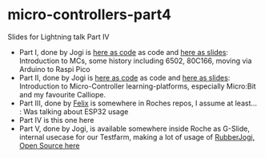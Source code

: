 # micro-controllers-part4

Slides for Lightning talk Part IV

* Part I, done by Jogi is [here as code](https://github.com/jogi-k/micro-controller-slides) as code and [here as slides](https://jogi-k.github.io/micro-controller-slides): Introduction to MCs, some history including 6502, 80C166, moving via Arduino to Raspi Pico
* Part II, done by Jogi is [here as code](https://github.com/jogi-k/micro-controllers-part2) as code and [here as slides](https://jogi-k.github.io/micro-controllers-part2): Introduction to Micro-Controller learning-platforms, especially Micro:Bit and my favourite Calliope.
* Part III, done by [Felix](https://github.com/fliiiix) is somewhere in Roches repos, I assume at least... : Was talking about ESP32 usage 
* Part IV is this one here
* Part V, done by Jogi, is available somewhere inside Roche as G-Slide, internal usecase for our Testfarm, making a lot of usage of [RubberJogi, Open Source here](https://github.com/jogi-k/RubberJogi) 


